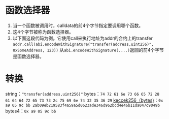 # 函数选择器
1. 当一个函数被调用时，calldata的前4个字节指定要调用哪个函数。
2. 这4个字节被称为函数选择器。
3. 以下面这段代码为例。它使用call来执行地址为addr的合约上的transfer
`addr.call(abi.encodeWithSignature("transfer(address,uint256)", 0xSomeAddress, 123))`
从`abi.encodeWithSignature(....)`返回的前4个字节是函数选择器。
# 转换
string：`"transfer(address,uint256)"`
bytes：`74 72 61 6e 73 66 65 72 28 61 64 64 72 65 73 73 2c 75 69 6e 74 32 35 36 29`
[keccek256（bytes)](https://profitplane.com/keccak256)：`0x a9 05 9c bb 2ab09eb219583f4a59a5d0623ade346d962bcd4e46b11da047c9049b`
bytes4：`0x a9 05 9c bb`